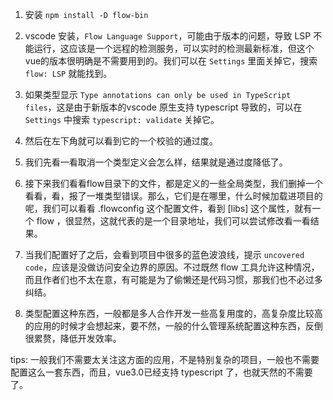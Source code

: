 1. 安装 `npm install -D flow-bin`

2. vscode 安装，`Flow Language Support`，可能由于版本的问题，导致 LSP 不能运行，这应该是一个远程的检测服务，可以实时的检测最新标准，但这个vue的版本很明确是不需要用到的。我们可以在 `Settings` 里面关掉它，搜索 `flow: LSP` 就能找到。

3. 如果类型显示 `Type annotations can only be used in TypeScript files`，这是由于新版本的vscode 原生支持 typescript 导致的，可以在 `Settings` 中搜索 `typescript: validate` 关掉它。

4. 然后在左下角就可以看到它的一个校验的通过度。

5. 我们先看一看取消一个类型定义会怎么样，结果就是通过度降低了。

6. 接下来我们看看flow目录下的文件，都是定义的一些全局类型，我们删掉一个看看，看，报了一堆类型错误。那么，它们是在哪里，什么时候加载进项目的呢，我们可以看看 .flowconfig 这个配置文件，看到 [libs] 这个属性，就有一个 flow ，很显然，这就代表的是一个目录地址，我们可以尝试修改看一看结果。

7. 当我们配置好了之后，会看到项目中很多的蓝色波浪线，提示 `uncovered code`，应该是没做访问安全边界的原因。不过既然 flow 工具允许这种情况，而且作者们也不太在意，有可能是为了偷懒还是代码习惯，那我们也不必过多纠结。

8. 类型配置这种东西，一般都是多人合作开发一些高复用度的，高复杂度比较高的应用的时候才会想起来，要不然，一般的什么管理系统配置这种东西，反倒很累赘，降低开发效率。

tips: 一般我们不需要太关注这方面的应用，不是特别复杂的项目，一般也不需要配置这么一套东西，而且，vue3.0已经支持 typescript 了，也就天然的不需要了。
